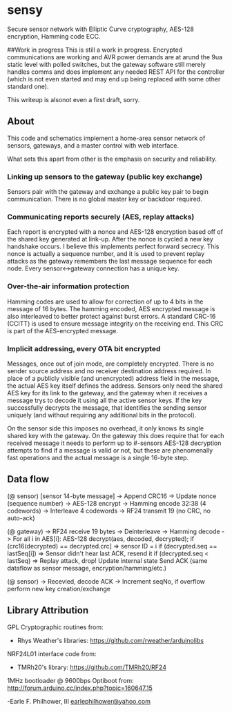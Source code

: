 # sensy
Secure sensor network with Elliptic Curve cryptography, AES-128 encryption, Hamming code ECC.

##Work in progress
This is still a work in progress.  Encrypted communications are working
and AVR power demands are at arund the 9ua static level with polled
switches, but the gateway software still merely handles comms and does
implement any needed REST API for the controller (which is not even
started and may end up being replaced with some other standard one).

This writeup is alsonot even a first draft, sorry.

## About
This code and schematics implement a home-area sensor network of sensors,
gateways, and a master control with web interface.

What sets this apart from other is the emphasis on security and reliability.

### Linking up sensors to the gateway (public key exchange)
Sensors pair with the gateway and exchange a public key pair to begin
communication.  There is no global master key or backdoor required.

### Communicating reports securely (AES, replay attacks)
Each report is encrypted with a nonce and AES-128 encryption based off of
the shared key generated at link-up.  After the nonce is cycled a new key
handshake occurs.  I believe this implements perfect forward secrecy.
This nonce is actually a sequence number, and it is used to prevent
replay attacks as the gateway remembers the last message sequence for
each node.  Every sensor<->gateway connection has a unique key.

### Over-the-air information protection
Hamming codes are used to allow for correction of up to 4 bits in
the message of 16 bytes.  The hamming encoded, AES encrypted message
is also interleaved to better protect against burst errors.  A
standard CRC-16 (CCITT) is used to ensure message integrity on the
receiving end.  This CRC is part of the AES-encrypted message.

### Implicit addressing, every OTA bit encrypted
Messages, once out of join mode, are completely encrypted.  There is
no sender source address and no receiver destination address required.
In place of a publicly visible (and unencrypted) address field in the
message, the actual AES key itself defines the address.  Sensors only
need the shared AES key for its link to the gateway, and the gateway
when it receives a message trys to decode it using all the active
sensor keys.  If the key successfully decrypts the message, that
identifies the sending sensor uniquely (and without requiring any
additional bits in the protocol).

On the sensor side this imposes no overhead, it only knows its
single shared key with the gateway.  On the gateway this does
require that for each received message it needs to perform up
to #-sensors AES-128 decryption attempts to find if a message is
valid or not, but these are phenomenally fast operations and
the actual message is a single 16-byte step.


## Data flow
(@ sensor)
[sensor 14-byte message]
  -> Append CRC16
  -> Update nonce (sequence number)
  -> AES-128 encrypt
  -> Hamming encode 32:38 (4 codewords)
  -> Interleave 4 codewords
  -> RF24 transmit 19 (no CRC, no auto-ack)

(@ gateway)
  -> RF24 receive 19 bytes 
  -> Deinterleave
  -> Hamming decode
  -> For all i in AES[i]:
        AES-128 decrypt(aes, decoded, decrypted);
        if (crc16(decrypted) == decrypted.crc] =>
          sensor ID = i
          if (decrypted.seq == lastSeq[i]) =>
               Sensor didn't hear last ACK, resend it
          if (decrypted.seq < lastSeq) => Replay attack, drop!
          Update internal state
          Send ACK (same dataflow as sensor message, encryption/hamming/etc.)

(@ sensor)
  -> Recevied, decode ACK
  -> Increment seqNo, if overflow perform new key creation/exchange
    


## Library Attribution
GPL Cryptographic routines from:
* Rhys Weather's libraries: https://github.com/rweather/arduinolibs

NRF24L01 interface code from:
* TMRh20's library: https://github.com/TMRh20/RF24

1MHz bootloader @ 9600bps Optiboot from:
http://forum.arduino.cc/index.php?topic=160647.15

-Earle F. Philhower, III
 earlephilhower@yahoo.com
